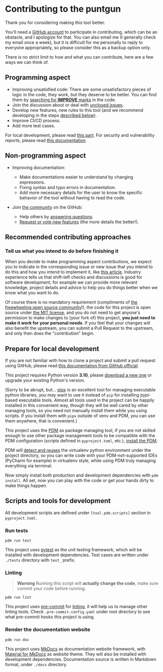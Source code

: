 # Contributing to the puntgun

Thank you for considering making this tool better.

You'll need a [GitHub account](https://github.com/) to participate in contributing,
which can be an obstacle, and I apologize for that.
You can also email me (I generally check my email once a week),
but it is difficult for me personally to reply to everyone appropriately,
so please consider this as a backup option only.

There is no strict limit to how and what you can contribute, here are a few ways we can think of.

## Programming aspect

* Improving unsatisfied code: There are some unsatisfactory pieces of logic in the code, they work, but they deserve to be better.
  You can find them by [searching for **IMPROVE** marks](https://github.com/search?q=%22IMPROVE%22+repo%3Aboholder%2Fpuntgun+in%3Afile&type=code)
  in the code.
* Join the discussion about or deal with [unclosed issues](https://github.com/boholder/puntgun/issues).
* Develop new features, new rules to this tool (and we recommend developing in the steps [described below](#prepare-for-local-development)).
* Improve CI/CD process.
* Add more test cases.

For local development, please read [this part](#prepare-for-local-development).
For security and vulnerability reports, please read [this documentation](https://github.com/boholder/puntgun/security/policy).

## Non-programming aspect

* Improving documentation:
    * Make documentations easier to understand by changing expressions.
    * Fixing syntax and typo errors in documentation.
    * Add more necessary details for the user to know the specific behavior of the tool without having to read the code.

* Join [the community](https://github.com/boholder/puntgun/discussions) on the GitHub:
    * Help others by [answering questions](https://github.com/boholder/puntgun/discussions/categories/q-a).
    * [Request or vote new features](https://github.com/boholder/puntgun/discussions/categories/feature-requests) (the more details the better!).

## Recommended contributing approaches

### Tell us what you intend to do before finishing it

When you decide to make programming aspect contributions,
we expect you to indicate in the corresponding issue or new issue that you intend to do this and how you intend to implement it,
like [this article](https://blog.jetbrains.com/upsource/2017/01/18/code-review-as-a-gateway).
Industry experience tells us that shift-left checks and discussions is good for software development,
for example we can provide more relevant knowledge, project details and advice to help you do things better when we know what you want to do.

Of course there is no mandatory requirement
(compliments of [the freewheeling open source community](http://www.catb.org/~esr/writings/cathedral-bazaar/)!),
the code for this project is open source under [the MIT license](https://github.com/boholder/puntgun/blob/main/LICENSE),
and you do not need to get anyone's permission to make changes to (your fork of) this project,
**you just need to make it work for your personal needs**.
If you feel that your changes will also benefit the upstream, you can submit a Pull Request to the upstream,
and only then does the "contribution" begin.

## Prepare for local development

If you are not familiar with how to clone a project and submit a pull request using GitHub,
please read [this documentation from GitHub official](https://docs.github.com/en/get-started/quickstart/contributing-to-projects).

This project requires Python version **3.10**,
please [download a new one](https://www.python.org/downloads/) or upgrade your existing Python's version.

(Sorry to be abrupt, but... [pipx](https://github.com/pypa/pipx) is an excellent tool for managing executable python libraries,
you may want to use it instead of `pip` for installing pypi-based executable tools.
Almost all tools used in the project can be happily installed in this convenient way,
though they will be well cared by other managing tools, so you need not manually install them while you using scripts.
If you install them with `pipx` outside of venv and PDM, you can use them anywhere, that is convenient.)

This project uses the [PDM](https://pdm.fming.dev/latest/) as package managing tool,
if you are not skilled enough to use other package management tools to
be compatible with the PDM configuration (scripts defined in `pyproject.toml`, etc.),
[install the PDM](https://pdm.fming.dev/latest/#recommended-installation-method).

PDM will [detect and reuses](https://pdm.fming.dev/latest/usage/venv/) the virtualenv python environment under the project directory,
so you can write code with your PDM-not-supported IDEs (PyCharm for example) in virtualenv style,
while using PDM truly managing everything via terminal.

Now simply install both production and development dependencies with `pdm install`.
All set, now you can play with the code or get your hands dirty to make things happen.

## Scripts and tools for development

All development scripts are defined under `[tool.pdm.scripts]` section in `pyproject.toml`.

### Run tests

```shell
pdm run test
```

This project uses [pytest](https://docs.pytest.org/en/7.1.x/) as the unit testing framework,
which will be installed with development dependencies.
Test cases are written under `./tests` directory with `test_` prefix.

### Linting

> **Warning**
> Running this script will **actually change the code**, make sure commit your code before running.

```shell
pdm run lint
```

This project uses [pre-commit](https://pre-commit.com/#intro) for [linting](https://en.wikipedia.org/wiki/Lint_(software)),
it will help us to manage other linting tools.
Check `.pre-commit-config.yaml` under root directory to see what pre-commit hooks this project is using.

### Render the documentation website

```shell
pdm run doc
```

This project uses [MkDocs](https://www.mkdocs.org/getting-started/) as documentation website framework,
with [Material for MkDocs](https://squidfunk.github.io/mkdocs-material/getting-started/#getting-started) as website theme.
They will also be installed with development dependencies.
Documentation source is written in Markdown format, under `./docs` directory.